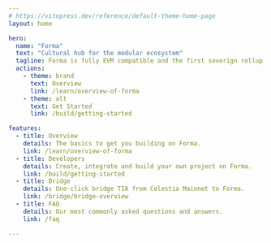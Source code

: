 ```yaml
---
# https://vitepress.dev/reference/default-theme-home-page
layout: home

hero:
  name: "Forma"
  text: "Cultural hub for the modular ecosystem"
  tagline: Forma is fully EVM compatible and the first soverign rollup. Built on Astria with Celestia underneath. 
  actions:
    - theme: brand
      text: Overview
      link: /learn/overview-of-forma
    - theme: alt
      text: Get Started
      link: /build/getting-started

features:
  - title: Overview
    details: The basics to get you building on Forma.
    link: /learn/overview-of-forma
  - title: Developers
    details: Create, integrate and build your own project on Forma.
    link: /build/getting-started
  - title: Bridge
    details: One-click bridge TIA from Celestia Mainnet to Forma.
    link: /bridge/bridge-overview
  - title: FAQ
    details: Our most commonly asked questions and answers.
    link: /faq

---
```


